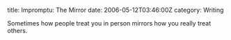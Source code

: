 title: Impromptu: The Mirror
date: 2006-05-12T03:46:00Z
category: Writing

Sometimes how people treat you in person mirrors how you really treat others.
